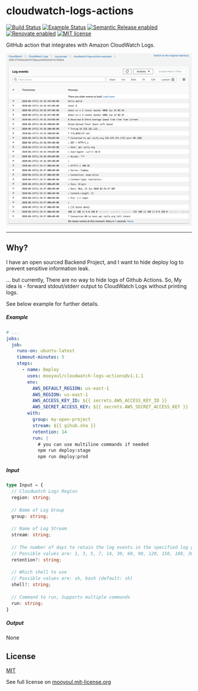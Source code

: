 # cloudwatch-logs-actions

[![Build Status](https://github.com/mooyoul/cloudwatch-logs-actions/workflows/workflow/badge.svg)](https://github.com/mooyoul/cloudwatch-logs-actions/actions)
[![Example Status](https://github.com/mooyoul/cloudwatch-logs-actions/workflows/example/badge.svg)](https://github.com/mooyoul/cloudwatch-logs-actions/actions)
[![Semantic Release enabled](https://img.shields.io/badge/%20%20%F0%9F%93%A6%F0%9F%9A%80-semantic--release-e10079.svg)](https://github.com/semantic-release/semantic-release)
[![Renovate enabled](https://img.shields.io/badge/renovate-enabled-brightgreen.svg)](https://renovatebot.com/)
[![MIT license](http://img.shields.io/badge/license-MIT-blue.svg)](http://mooyoul.mit-license.org/)

GitHub action that integrates with Amazon CloudWatch Logs.

![Example](./assets/example.png)

-----

## Why?

I have an open sourced Backend Project, and I want to hide
deploy log to prevent sensitive information leak.

... but currently, There are no way to hide logs of Github Actions.
So, My idea is - forward stdout/stderr output to CloudWatch Logs without printing logs.

See below example for further details.


##### Example

```yaml
# ...
jobs:
  job:
    runs-on: ubuntu-latest
    timeout-minutes: 5
    steps:
      - name: Deploy
        uses: mooyoul/cloudwatch-logs-actions@v1.1.1
        env:
          AWS_DEFAULT_REGION: us-east-1
          AWS_REGION: us-east-1
          AWS_ACCESS_KEY_ID: ${{ secrets.AWS_ACCESS_KEY_ID }}
          AWS_SECRET_ACCESS_KEY: ${{ secrets.AWS_SECRET_ACCESS_KEY }}
        with:
          group: my-open-project
          stream: ${{ gihub.sha }}
          retention: 14
          run: |
            # you can use multiline commands if needed
            npm run deploy:stage
            npm run deploy:prod
```

##### Input

```typescript
type Input = {
  // Cloudwatch Logs Region
  region: string;

  // Name of Log Group
  group: string;

  // Name of Log Stream
  stream: string;

  // The number of days to retain the log events in the specified log group.
  // Possible values are: 1, 3, 5, 7, 14, 30, 60, 90, 120, 150, 180, 365, 400, 545, 731, 1827, and 3653.
  retention?: string;
  
  // Which shell to use
  // Possible values are: sh, bash (default: sh)
  shell?: string;

  // Command to run, Supports multiple commands
  run: string;
}
```

##### Output

None

## License

[MIT](LICENSE)

See full license on [mooyoul.mit-license.org](http://mooyoul.mit-license.org/)
